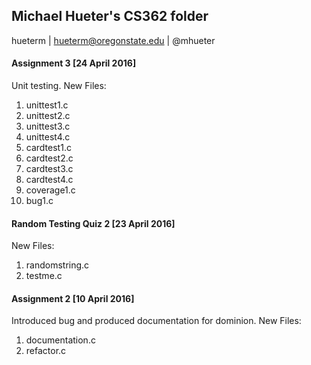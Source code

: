 ## Michael Hueter's CS362 folder
hueterm | hueterm@oregonstate.edu | @mhueter

#### Assignment 3 [24 April 2016]
Unit testing. New Files:
1. unittest1.c
2. unittest2.c
3. unittest3.c
4. unittest4.c
5. cardtest1.c
6. cardtest2.c
7. cardtest3.c
8. cardtest4.c
9. coverage1.c
10. bug1.c

#### Random Testing Quiz 2 [23 April 2016]
New Files:
1. randomstring.c
2. testme.c

#### Assignment 2 [10 April 2016]
Introduced bug and produced documentation for dominion. New Files:

1. documentation.c
2. refactor.c
